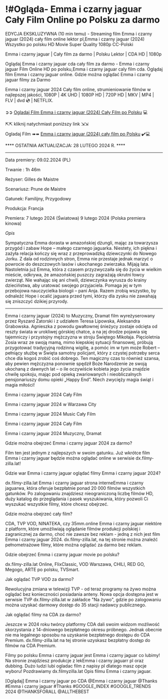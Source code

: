 # !#Ogląda- Emma i czarny jaguar Cały Film Online po Polsku za darmo

EDYCJA EKSKLUZYWNA (10 min temu) - Streaming film Emma i czarny jaguar (2024) cały film online lektor pl,Emma i czarny jaguar (2024) Wszystko po polsku HD Movie Super Quality 1080p CC-Polski


Emma i czarny jaguar | Cały film za darmo | Polsku Lektor | CDA HD | 1080p


Oglądaj Emma i czarny jaguar cda cały film za darmo - Emma i czarny jaguar Film Online HD po polsku,Emma i czarny jaguar caly film cda. Oglądaj film Emma i czarny jaguar online. Gdzie można oglądać Emma i czarny jaguar filmy za Darmo


Emma i czarny jaguar 2024 Cały film online, strumieniowanie filmów w najlepszej jakości, 1080P | 4K UHD | 1080P HD | 720P HD | MKV | MP4 | FLV | dvd 💿 | NETFLIX.


➲➲ [Ogladaj Film Emma i czarny jaguar (2024) Cały Film po Polsku](https://dx.filmy-zilla.lat/pl/movie/959098) 💻

⇱⇱ kliknij natychmiast poniższy link ⇲⇲


Ogladaj Film ➠➠ [Emma i czarny jaguar (2024) cały film po Polsku](https://dx.filmy-zilla.lat/pl/movie/959098) ✔️💻

**** OSTATNIA AKTUALIZACJA: 28 LUTEGO 2024 R. ****

----------------------------------------------------------------------


Data premiery: 09.02.2024 (PL)


Trwanie : 1h 46m


Reżyser: Gilles de Maistre


Scenariusz: Prune de Maistre


Gatunek: Familijny, Przygodowy


Produkcja: Francja


Premiera: 7 lutego 2024 (Światowa) 9 lutego 2024 (Polska premiera kinowa)


*Opis*


Sympatyczna Emma dorasta w amazońskiej dżungli, mając za towarzysza przygód i zabaw Hope – małego czarnego jaguarka. Niestety, ich piękna i zażyła relacja kończy się wraz z przeprowadzką dziewczynki do Nowego Jorku. Z dala od rodzinnych stron, Emma nie przestaje jednak marzyć o powrocie do deszczowych lasów i ukochanego zwierzaka. Mijają lata. Nastoletnia już Emma, która z czasem przyzwyczaiła się do życia w wielkim mieście, odkrywa, że amazońskiej puszczy zagrażają okrutni łowcy zwierząt. Nie wahając się ani chwili, dziewczynka wyrusza do krainy dzieciństwa, aby uratować swojego przyjaciela. Pomaga jej w tym przebojowa nauczycielka biologii – pani Anja. Razem zrobią wszystko, by odnaleźć Hope i ocalić jaguara przed tymi, którzy dla zysku nie zawahają się zniszczyć dzikiej przyrody.


----------------------------------------------------------------------


Emma i czarny jaguar (2024) to Muzyczny, Dramat film wyreżyserowany przez Ryszard Zatorski i z udziałem Teresa Lipowska, Aleksandra Grabowska. Agnieszka z powodu gwałtownej śnieżycy zostaje odcięta od reszty świata w urokliwej górskiej chatce, a na jej drodze pojawia się tajemniczy i przystojny mężczyzna w stroju Świętego Mikołaja. Pięcioletnia Zosia wraz ze swoją mamą, mimo kiepskiej sytuacji finansowej, próbują przygotować tradycyjną rodzinną wigilię, a pomóc im w tym może Robert – pełniący służbę w Święta samotny policjant, który z czystej potrzeby serca chce dla kogoś zrobić coś dobrego. Ten magiczny czas to również szansa, aby pewien mężczyzna ponownie spędził Boże Narodzenie ze swoją ukochaną z dawnych lat – o ile oczywiście kobieta jego życia znajdzie chwilę spokoju, mając pod opieką zwariowanych i nieobliczalnych pensjonariuszy domu opieki „Happy End”. Niech zwycięży magia świąt i magia miłości!



Emma i czarny jaguar 2024 Cały Film


Emma i czarny jaguar 2024 w Warzawa City


Emma i czarny jaguar 2024 Music Cały Film


Emma i czarny jaguar 2024 Cały Film


Emma i czarny jaguar 2024 Muzyczny, Dramat


Gdzie można obejrzeć Emma i czarny jaguar 2024 za darmo?


Film ten jest jednym z najlepszych w swoim gatunku. Już wkrótce film Emma i czarny jaguar będzie można oglądać online w serwisie dx.filmy-zilla.lat!


Gdzie war Emma i czarny jaguar oglądać filmy Emma i czarny jaguar 2024?


dx.filmy-zilla.lat Emma i czarny jaguar strona interneEmma i czarny jaguarwa, która oferuje bezpłatnie ponad 20 000 filmów wszystkich gatunków. Po zalogowaniu znajdziesz nieograniczoną liczbę filmów HD, duży katalog do przeglądania i pasek wyszukiwania, który pozwoli Ci wyszukać wszystkie filmy, które chcesz obejrzeć.


Gdzie można obejrzeć cały film?


CDA, TVP VOD, NINATEKA, czy 35mm.online Emma i czarny jaguar niektóre z platform, które umożliwiają oglądanie filmów produkcji polskiej i zagranicznej za darmo, choć nie zawsze bez reklam - jedną z nich jest film Emma i czarny jaguar 2024. dx.filmy-zilla.lat, na tej stronie można znaleźć pełnometrażowe filmy, które można oglądać za darmo bez reklam.


Gdzie obejrzeć Emma i czarny jaguar movie po polsku?


dx.filmy-zilla.lat Online, FlixClassic, VOD Warszawa, CHILI, RED GO, Megogo, ARTE po polsku, TVSmart.


Jak oglądać TVP VOD za darmo?


Rewolucyjna zmiana w telewizji TVP - od teraz programy na żywo można oglądać bez konieczności posiadania anteny. Nowa opcja dostępna jest w serwisie TVP dx.filmy-zilla.lat w zakładce "Na żywo", gdzie po zalogowaniu można uzyskać darmowy dostęp do 35 stacji nadawcy publicznego.


Jak oglądać filmy na CDA za darmo?


Jeszcze w 2024 roku twórcy platformy CDA dali swoim widzom możliwość skorzystania z 14-dniowego bezpłatnego okresu próbnego. Jednak obecnie nie ma legalnego sposobu na uzyskanie bezpłatnego dostępu do CDA Premium. dx.filmy-zilla.lat na tej stronie uzyskasz bezpłatny dostęp do filmów na CDA Premium.


Filmy po polsku Emma i czarny jaguar jest Emma i czarny jaguar co lubimy! Na stronie znajdziesz produkcje z lekEmma i czarny jaguarr pl oraz dubbing. Dużo ludzi lubi ogladac film z napisy pl dlatego masz opcje wyboru! Pozdrawiamy dx.filmyzilla.lat Opis filmu Emma i czarny jaguar.


[Oglądaj] Emma i czarny jaguar po CDA @Emma i czarny jaguar @Thanks #Emma i czarny jaguar #Thanks #GOOGLE_INDEX #GOOGLE_TRENDS 2024 @THANKSFORALL @ALLTHEBEST
